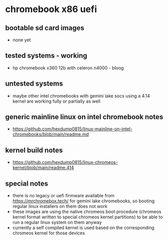 # chromebook x86 uefi

## bootable sd card images

- none yet

## tested systems - working

- hp chromebook x360 12b with celeron n4000 - bloog

## untested systems

- maybe other intel chromebooks with gemini lake socs using a 4.14 kernel are working fully or partially as well

## generic mainline linux on intel chromebook notes

- https://github.com/hexdump0815/linux-mainline-on-intel-chromebooks/blob/main/readme.md

## kernel build notes

- https://github.com/hexdump0815/linux-chromeos-kernel/blob/main/readme.414

## special notes

- there is no legacy or uefi firmware available from https://mrchromebox.tech/ for gemini lake chromebooks, so booting regular linux installers on them does not work
- these images are using the native chromeos boot procedure (chromeos kernel format written to special chromeos kernel partitions) to be able to run a regular linux system on them anyway
- currently a self compiled kernel is used based on the corresponding chromeos kernel for those devices
